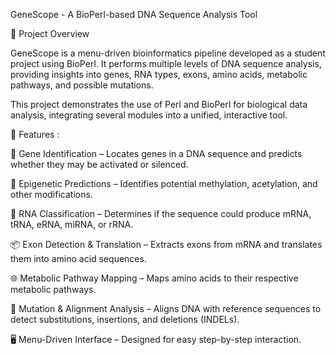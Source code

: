 GeneScope - A BioPerl-based DNA Sequence Analysis Tool

📖 Project Overview

GeneScope is a menu-driven bioinformatics pipeline developed as a student project using BioPerl. It performs multiple levels of DNA sequence analysis, providing insights into genes, RNA types, exons, amino acids, metabolic pathways, and possible mutations.

This project demonstrates the use of Perl and BioPerl for biological data analysis, integrating several modules into a unified, interactive tool.

🎯 Features :

🧬 Gene Identification – Locates genes in a DNA sequence and predicts whether they may be activated or silenced.

🔬 Epigenetic Predictions – Identifies potential methylation, acetylation, and other modifications.

📑 RNA Classification – Determines if the sequence could produce mRNA, tRNA, eRNA, miRNA, or rRNA.

📦 Exon Detection & Translation – Extracts exons from mRNA and translates them into amino acid sequences.

🌐 Metabolic Pathway Mapping – Maps amino acids to their respective metabolic pathways.

🧪 Mutation & Alignment Analysis – Aligns DNA with reference sequences to detect substitutions, insertions, and deletions (INDELs).

🖥️ Menu-Driven Interface – Designed for easy step-by-step interaction.



